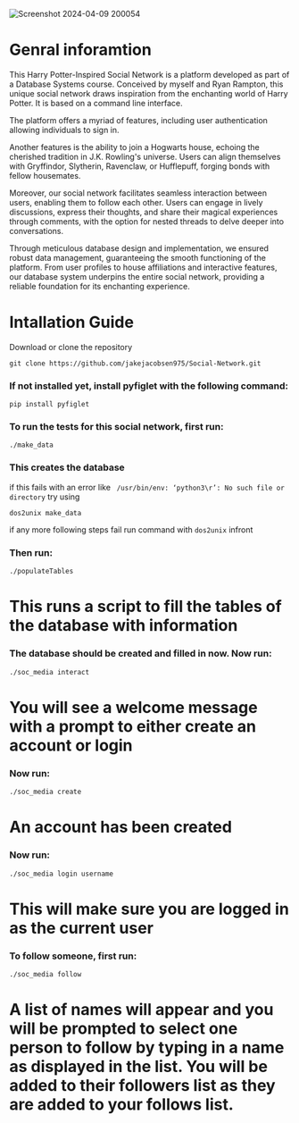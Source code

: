 ![Screenshot 2024-04-09 200054](https://github.com/jakejacobsen975/Social-Network/assets/122470500/83db5a0c-2167-4289-9e64-ea3f45480f5a)
# Genral inforamtion
This Harry Potter-Inspired Social Network is a platform developed as part of a Database Systems course. Conceived by myself and Ryan Rampton, this unique social network draws inspiration from the enchanting world of Harry Potter. It is based on a command line interface.

The platform offers a myriad of features, including user authentication allowing individuals to sign in.

Another features is the ability to join a Hogwarts house, echoing the cherished tradition in J.K. Rowling's universe. Users can align themselves with Gryffindor, Slytherin, Ravenclaw, or Hufflepuff, forging bonds with fellow housemates.

Moreover, our social network facilitates seamless interaction between users, enabling them to follow each other. Users can engage in lively discussions, express their thoughts, and share their magical experiences through comments, with the option for nested threads to delve deeper into conversations.

Through meticulous database design and implementation, we ensured robust data management, guaranteeing the smooth functioning of the platform. From user profiles to house affiliations and interactive features, our database system underpins the entire social network, providing a reliable foundation for its enchanting experience.

# Intallation Guide 
Download or clone the repository 
```
git clone https://github.com/jakejacobsen975/Social-Network.git
```

### If not installed yet, install pyfiglet with the following command:
```
pip install pyfiglet
```

### To run the tests for this social network, first run:
```
./make_data
```
### This creates the database
if this fails with an error like ``` /usr/bin/env: ‘python3\r’: No such file or directory```
try using 
```
dos2unix make_data
```
if any more following steps fail run command with ```dos2unix``` infront
### Then run:
```
./populateTables
```
# This runs a script to fill the tables of the database with information

### The database should be created and filled in now. Now run:
```
./soc_media interact
```
# You will see a welcome message with a prompt to either create an account or login

### Now run:
```
./soc_media create
```
# An account has been created

### Now run:
```
./soc_media login username
```
# This will make sure you are logged in as the current user

### To follow someone, first run:
```
./soc_media follow
```
# A list of names will appear and you will be prompted to select one person to follow by typing in a name as displayed in the list. You will be added to their followers list as they are added to your follows list.
